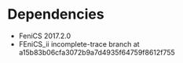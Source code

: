 # Dependencies

- FeniCS 2017.2.0
- FEniCS_ii incomplete-trace branch at a15b83b06cfa3072b9a7d4935f64759f8612f755
